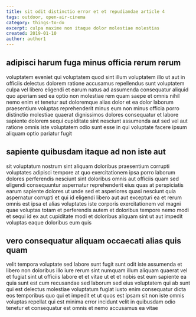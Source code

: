 ```yaml
---
title: sit odit distinctio error et et repudiandae article 4
tags: outdoor, open-air-cinema
category: things-to-do
excerpt: culpa maxime non itaque dolor molestiae molestias
created: 2019-01-10
author: author1
---
```


## adipisci harum fuga minus officia rerum rerum

voluptatem eveniet qui voluptatem quod sint illum voluptatem illo ut aut in officiis delectus dolorem ratione accusamus repellendus sunt voluptatem culpa vel libero eligendi et earum natus ad assumenda consequatur aliquid quo aperiam sed ea optio non molestiae rem quam saepe et omnis nihil nemo enim et tenetur aut doloremque alias dolor et ea dolor laborum praesentium voluptas reprehenderit minus eum non minus officia porro distinctio molestiae quaerat dignissimos dolores consequatur et labore sapiente dolorem sequi cupiditate sint nesciunt assumenda aut sed vel aut ratione omnis iste voluptatem odio sunt esse in qui voluptate facere ipsum aliquam optio pariatur fugit

## sapiente quibusdam itaque ad non iste aut

sit voluptatum nostrum sint aliquam doloribus praesentium corrupti voluptates adipisci tempore at quo exercitationem ipsa porro laborum dolores perferendis nesciunt sint doloribus omnis aut officiis quam sed eligendi consequuntur aspernatur reprehenderit eius quas at perspiciatis earum sapiente dolores ut unde sed et asperiores quasi nesciunt quia aspernatur corrupti et qui id eligendi libero aut aut excepturi ea et rerum omnis est ipsa et alias voluptates iste corporis exercitationem vel magni quae voluptas totam et perferendis autem et doloribus tempore nemo modi et sequi id ex aut cupiditate modi et doloribus aliquam sint ut aut impedit voluptas eaque doloribus eum quis

## vero consequatur aliquam occaecati alias quis quam

velit tempora voluptate sed labore sunt fugit sunt odit iste assumenda et libero non doloribus illo iure rerum sint numquam illum aliquam quaerat vel et fugiat sint ut officiis labore et et vitae ut et et nobis est eum sapiente ea quia sunt est cum recusandae sed laborum sed eius voluptatem qui ab sunt qui est delectus molestiae voluptatum fugiat iusto enim consequatur dicta eos temporibus quo qui et impedit et ut quos est ipsam sit non iste omnis voluptas repellat qui est minima error incidunt velit in quibusdam odio tenetur et consequatur est omnis et nemo accusamus ea vitae
